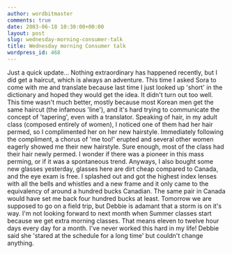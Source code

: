 ```yaml
---
author: wordbitmaster
comments: true
date: 2003-06-18 10:30:00+00:00
layout: post
slug: wednesday-morning-consumer-talk
title: Wednesday morning Consumer talk
wordpress_id: 468
---
```


Just a quick update... Nothing extraordinary has happened recently, but I did get a haircut, which is always an adventure. This time I asked Sora to come with me and translate because last time I just looked up 'short' in the dictionary and hoped they would get the idea. It didn't turn out too well. This time wasn't much better, mostly because most Korean men get the same haircut (the infamous 'line'), and it's hard trying to communicate the concept of 'tapering', even with a translator. Speaking of hair, in my adult class (composed entirely of women), I noticed one of them had her hair permed, so I complimented her on her new hairstyle. Immediately following the compliment, a chorus of 'me too!' erupted and several other women eagerly showed me their new hairstyle. Sure enough, most of the class had their hair newly permed. I wonder if there was a pioneer in this mass perming, or if it was a spontaneous trend. Anyways, I also bought some new glasses yesterday, glasses here are dirt cheap compared to Canada, and the eye exam is free. I splashed out and got the highest index lenses with all the bells and whistles and a new frame and it only came to the equivalency of around a hundred bucks Canadian. The same pair in Canada would have set me back four hundred bucks at least. Tomorrow we are supposed to go on a field trip, but Debbie is adamant that a storm is on it's way. I'm not looking forward to next month when Summer classes start because we get extra morning classes. That means eleven to twelve hour days every day for a month. I've never worked this hard in my life! Debbie said she 'stared at the schedule for a long time' but couldn't change anything.
